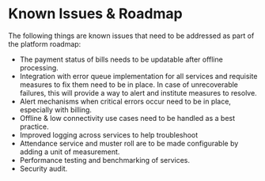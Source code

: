 # Known Issues & Roadmap

The following things are known issues that need to be addressed as part of the platform roadmap:

* The payment status of bills needs to be updatable after offline processing.&#x20;
* Integration with error queue implementation for all services and requisite measures to fix them need to be in place. In case of unrecoverable failures, this will provide a way to alert and institute measures to resolve.&#x20;
* Alert mechanisms when critical errors occur need to be in place, especially with billing.&#x20;
* Offline & low connectivity use cases need to be handled as a best practice.
* Improved logging across services to help troubleshoot
* Attendance service and muster roll are to be made configurable by adding a unit of measurement.&#x20;
* Performance testing and benchmarking of services.
* Security audit.
